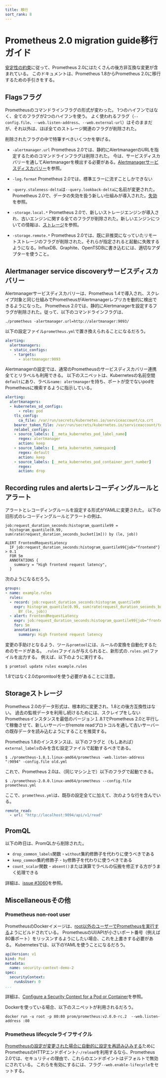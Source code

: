 ```yaml
---
title: 移行
sort_rank: 8
---
```


# Prometheus 2.0<span class="anchor-text-supplement"> migration guide</span>移行ガイド

[安定性の約束](https://prometheus.io/blog/2016/07/18/prometheus-1-0-released/#fine-print)に従って、Prometheus 2.0にはたくさんの後方非互換な変更が含まれている。
このドキュメントは、Prometheus 1.8からPrometheus 2.0に移行するための手引きをする。

## <span class="anchor-text-supplement">Flags</span>フラグ

Prometheusのコマンドラインフラグの形式が変わった。
1つのハイフンではなく、全てのフラグが2つのハイフンを使う。
よく使われるフラグ（`--config.file`、`--web.listen-address`、`--web.external-url`）はそのままだが、それ以外は、ほぼ全てのストレージ関連のフラグが削除された。

削除されたフラグの中で特筆すべきいくつかを挙げる。

- `-alertmanager.url` Prometheus 2.0では、静的にAlertmanagerのURLを指定するためのコマンドラインフラグは削除された。
  今は、サービスディスカバリーを通してAlertmanagerを検出する必要がある。[Alertmanagerサービスディスカバリー](#alertmanager-service-discovery)を参照。

- `-log.format` Prometheus 2.0では、標準エラーに流すことしかできない

- `-query.staleness-delta`は`--query.lookback-delta`に名前が変更された。Prometheus 2.0で、データの失効を扱う新しい仕組みが導入された。[失効](querying/basics.md#staleness)を参照。

- `-storage.local.*` Prometheus 2.0で、新しいストレージエンジンが導入され、古いエンジンに関する全てのフラグが削除された。新しいエンジンについての情報は、[ストレージ](#storage)を参照。

- `-storage.remote.*` Prometheus 2.0では、既に非推奨になっていたリモートストレージのフラグが削除された。それらが指定されると起動に失敗するようになる。InfluxDB、Graphite、OpenTSDBに書き込むには、適切なアダプターを使うこと。

## Alertmanager<span class="anchor-text-supplement"> service discovery</span>サービスディスカバリー

Alertmanagerサービスディスカバリーは、Prometheus 1.4で導入され、スクレイプ対象と同じ仕組みでPrometheusがAlertmanagerレプリカを動的に検出できるようになった。
Prometheus 2.0では、静的にAlertmanagerを設定するフラグが削除された。従って、以下のコマンドラインフラグは、

```
./prometheus -alertmanager.url=http://alertmanager:9093/
```

以下の設定ファイル`prometheus.yml`で置き換えられることになるだろう。

```yaml
alerting:
  alertmanagers:
  - static_configs:
    - targets:
      - alertmanager:9093
```

Alertmanagerの設定では、通常のPrometheusのサービスディスカバリー連携全てとリラベルも利用できる。
以下のスニペットは、Kubernetesの名前空間`default`にあり、ラベル`name: alertmanager`を持ち、ポートが空でないpodをPrometheusに検索するように指示している。

```yaml
alerting:
  alertmanagers:
  - kubernetes_sd_configs:
      - role: pod
    tls_config:
      ca_file: /var/run/secrets/kubernetes.io/serviceaccount/ca.crt
    bearer_token_file: /var/run/secrets/kubernetes.io/serviceaccount/token
    relabel_configs:
    - source_labels: [__meta_kubernetes_pod_label_name]
      regex: alertmanager
      action: keep
    - source_labels: [__meta_kubernetes_namespace]
      regex: default
      action: keep
    - source_labels: [__meta_kubernetes_pod_container_port_number]
      regex:
      action: drop
```

## <span class="anchor-text-supplement">Recording rules and alerts</span>レコーディングルールとアラート

アラートとレコーディングルールを設定する形式がYAMLに変更された。
以下の旧形式のレコーディングルールとアラートの例は、

```
job:request_duration_seconds:histogram_quantile99 =
  histogram_quantile(0.99, sum(rate(request_duration_seconds_bucket[1m])) by (le, job))

ALERT FrontendRequestLatency
  IF job:request_duration_seconds:histogram_quantile99{job="frontend"} > 0.1
  FOR 5m
  ANNOTATIONS {
    summary = "High frontend request latency",
  }
```

次のようになるだろう。

```yaml
groups:
- name: example.rules
  rules:
  - record: job:request_duration_seconds:histogram_quantile99
    expr: histogram_quantile(0.99, sum(rate(request_duration_seconds_bucket[1m]))
      BY (le, job))
  - alert: FrontendRequestLatency
    expr: job:request_duration_seconds:histogram_quantile99{job="frontend"} > 0.1
    for: 5m
    annotations:
      summary: High frontend request latency
```

変更の手助けとなるよう、ツール`promtool`には、ルールの変換を自動化するためのモードがある。
`.rules`ファイルが与えられると、新形式の`.rules.yml`ファイルを出力する。
例えば、以下のように実行する。

```
$ promtool update rules example.rules
```

1.8ではなく2.0のpromtoolを使う必要があることに注意。

## <span class="anchor-text-supplement">Storage</span>ストレージ

Prometheus 2.0のデータ形式は、根本的に変更され、1.8との後方互換性はない。
過去の監視データを利用し続けるためには、スクレイプをしないPrometheusインスタンスを最低のバージョン１.8.1でPrometheus 2.0と平行して稼働させて、新しいサーバーがremote readプロトコルを通して古いサーバーの既存データを読み込むようにすることを推奨する。

Prometheus 1.8のインスタンスは、以下のフラグと（もしあれば）`external_labels`のみを含む設定ファイルで起動するべきである。

```
$ ./prometheus-1.8.1.linux-amd64/prometheus -web.listen-address ":9094" -config.file old.yml
```

これで、Prometheus 2.0は、（同じマシン上で）以下のフラグで起動できる。

```
$ ./prometheus-2.0.0.linux-amd64/prometheus --config.file prometheus.yml
```

ここで、`prometheus.yml`は、既存の設定全てに加えて、次のような行を含んでいる。

```yaml
remote_read:
  - url: "http://localhost:9094/api/v1/read"
```

## PromQL

以下の昨日は、PromQLから削除された。

- `drop_common_labels`関数 - `without`集約修飾子を代わりに使うべきである
- `keep_common`集約修飾子 - `by`修飾子を代わりに使うべきである
- `count_scalar`関数 - `absent()`または演算でラベルの伝搬を修正する方がうまく処理できる

詳細は、[issue #3060](https://github.com/prometheus/prometheus/issues/3060)を参照。

## <span class="anchor-text-supplement">Miscellaneous</span>その他

### Prometheus non-root user

PrometheusのDockerイメージは、[root以外のユーザーでPrometheusを実行する](https://github.com/prometheus/prometheus/pull/2859)ようにビルドされている。
PrometheusのUI/APIが小さいポート番号（例えば80番ポート）をリッスンするようにしたい場合、これを上書きする必要がある。
Kubernetesでは、以下のYAMLを使うことになるだろう。

```yaml
apiVersion: v1
kind: Pod
metadata:
  name: security-context-demo-2
spec:
  securityContext:
    runAsUser: 0
...
```

詳細は、[Configure a Security Context for a Pod or Container](https://kubernetes.io/docs/tasks/configure-pod-container/security-context/)を参照。

Dockerを使っている場合、以下のスニペットが利用されるだろう。

```
docker run -u root -p 80:80 prom/prometheus:v2.0.0-rc.2  --web.listen-address :80
```

### Prometheus<span class="anchor-text-supplement"> lifecycle</span>ライフサイクル

[Prometheusの設定が変更された場合に自動的に設定を再読み込みする](configuration/configuration.md)ためにPrometheusのHTTPエンドポイント`/-/reload`を利用するなら、Prometheus 2.0では、セキュリティの理由で、これらのエンドポイントはデフォルトで無効にされている。
これらを有効にするには、フラグ`--web.enable-lifecycle`をセットする。
